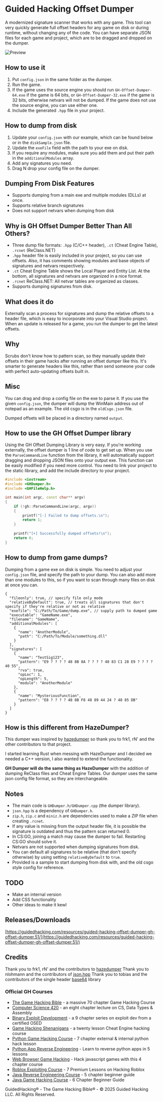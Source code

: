 # **Guided Hacking Offset Dumper**

A modernized signature scanner that works with any game. This tool can very quickly generate full offset headers for any game on disk or during runtime, without changing any of the code. You can have separate JSON files for each game and project, which are to be dragged and dropped on the dumper.

![Preview](resources/new_preview.png)

## **How to use it**

1. Put `config.json` in the same folder as the dumper.
2. Run the game.
3. If the game uses the source engine you should run `GH-Offset-Dumper-64.exe` if the game is 64 bits, or `GH-Offset-Dumper-32.exe` if the game is 32 bits, otherwise netvars will not be dumped. If the game does not use the source engine, you can use either one.
4. Include the generated `.hpp` file in your project.

## **How to dump from disk**

1. Update your `config.json` with our example, which can be found below or in the `diskSample.json` file.
2. Update the `exeFile` field with the path to your exe on disk.
3. If you require any modules, make sure you add them and put their path in the `additionalModules` array.
4. Add any signatures you need.
5. Drag N drop your config file on the dumper.

## **Dumping From Disk Features**

* Supports dumping from a main exe and multiple modules (DLLs) at once.
* Supports relative branch signatures
* Does not support netvars when dumping from disk

## **Why is GH Offset Dumper Better Than All Others?**

* Three dump file formats: `.hpp` (C/C++ header), `.ct` (Cheat Engine Table), `.rcnet` (ReClass.NET)
* `.hpp` header file is easily included in your project, so you can use offsets. Also, it has comments showing modules and base objects of signatures and netvars respectively.
* `.ct` Cheat Engine Table shows the Local Player and Entity List. At the bottom, all signatures and netvars are organized in a nice format.
* `.rcnet` ReClass.NET: All netvar tables are organized as classes.
* Supports dumping signatures from disk.

## **What does it do**

Externally scan a process for signatures and dump the relative offsets to a header file, which is easy to incorporate into your Visual Studio project. When an update is released for a game, you run the dumper to get the latest offsets.

## **Why**

Scrubs don't know how to pattern scan, so they manually update their offsets in their game hacks after running an offset dumper like this. It's smarter to generate headers like this, rather than send someone your code with perfect auto-updating offsets built in.

## **Misc**

You can drag and drop a config file on the exe to parse it. If you use the given `config.json`, the dumper will dump the WinMain address out of notepad as an example. The old csgo is in the `oldCsgo.json` file.

Dumped offsets will be placed in a directory named `output`.

## **How to use the GH Offset Dumper library**

Using the GH Offset Dumping Library is very easy. If you're working externally, the offset dumper is 1 line of code to get set up. When you use the `ParseCommandLine` function from the library, it will automatically support dragging and dropping JSON files onto your output exe. This function can be easily modified if you need more control. You need to link your project to the static library, and add the include directory to your project.

```cpp
#include <iostream>
#include <GHDumper.h>
#include <GHFileHelp.h>

int main(int argc, const char** argv)
{
	if (!gh::ParseCommandLine(argc, argv))
	{
		printf("[-] Failed to dump offsets.\n");
		return 1;
	}
	
	printf("[+] Successfully dumped offsets!\n");
	return 0;
}
```

## **How to dump from game dumps?**

Dumping from a game exe on disk is simple. You need to adjust your `config.json` file, and specify the path to your dump. You can also add more than one modules to this, so if you want to scan through many files on disk at once you can.

```jsonc
{
  "fileonly": true, // specify file only mode
  "relativeByDefault": true, // treats all signatures that don't specify if they're relative or not as relative
  "exefile": "C:/Path/To/Game/dump.exe", // supply path to dumped game
  "executable": "GameName.exe",
  "filename": "GameName",
  "additionalModules": [
    {
      "name": "AnotherModule",
      "path": "C:/Path/To/Module/something.dll"
    }
  ],
  "signatures": [
    {
      "name": "TestSig123",
      "pattern": "E9 ? ? ? ? 48 8B 8A ? ? ? ? 48 83 C1 28 E9 ? ? ? ? 40 55",
      "rva": true,
      "opLoc": 1,
      "opLength": 5,
      "module": "AnotherModule"
    },
    {
      "name": "MysteriousFunction",
      "pattern": "E8 ? ? ? ? 48 8B F8 48 89 44 24 ? 48 85 DB"
    }
  ]
}
```

## **How is this different from HazeDumper?**

This dumper was inspired by [hazedumper](https://github.com/frk1/hazedumper) so thank you to frk1, rN' and the other contributors to that project.

I started learning Rust when messing with HazeDumper and I decided we needed a C++ version, I also wanted to extend the functionality.

**GH Dumper will do the same thing as HazeDumper** with the addition of dumping ReClass files and Cheat Engine Tables.
Our dumper uses the same json config file format, so they are interchangeable.

## **Notes**

* The main code is `GHDumper.h/GHDumper.cpp` (the dumper library).
* `json.hpp` is a dependency of `GHDumper.h`.
* `zip.h`, `zip.c` and `miniz.h` are dependencies used to make a ZIP file when creating `.rcnet`.
* If any value is missing from the output header file, it is possible the signature is outdated and thus the pattern scan returned 0.
* In CS\:GO, joining a match may cause the dumper to fail. Restarting CS\:GO should solve it.
* Netvars are not supported when dumping signatures from disk.
* You can default all signatures to be relative (that don't specify otherwise) by using setting `relativeByDefault` to `true`.
* Provided is a sample to start dumping from disk with, and the old csgo style config for reference.

## **TODO**

* Make an internal version
* Add CSS functionality
* Other ideas to make it kewl

## **Releases/Downloads**

[https://guidedhacking.com/resources/guided-hacking-offset-dumper-gh-offset-dumper.51/](https://guidedhacking.com/resources/guided-hacking-offset-dumper-gh-offset-dumper.51/)

## **Credits**

Thank you to frk1, rN' and the contributors to [hazedumper](https://github.com/frk1/hazedumper)
Thank you to nlohmann and the contributors of [json.hpp](https://github.com/nlohmann/json)
Thank you to tobias and the contributors of the single header [base64](https://github.com/tobiaslocker/base64) library

<h3>Official GH Courses</h3>
<ul>
	<li><a href="https://guidedhacking.com/ghb" target="_blank">The Game Hacking Bible</a>&nbsp;- a massive 70 chapter Game Hacking Course</li>
	<li><a href="https://guidedhacking.com/threads/squally-cs420-game-hacking-course.14191/" target="_blank">Computer Science 420</a>&nbsp;- an eight chapter lecture on CS, Data Types &amp; Assembly</li>
	<li><a href="https://guidedhacking.com/forums/binary-exploit-development-course.551/" target="_blank">Binary Exploit Development</a>&nbsp;- a 9 chapter series on exploit dev&nbsp;from a certified OSED</li>
	<li><a href="https://guidedhacking.com/forums/game-hacking-shenanigans/" target="_blank">Game Hacking Shenanigans</a>&nbsp;- a twenty lesson Cheat Engine hacking course</li>
	<li><a href="https://guidedhacking.com/threads/python-game-hacking-tutorial-1-1-introduction.18695/" target="_blank">Python Game Hacking Course</a>&nbsp;- 7 chapter external &amp; internal python hack lesson</li>
	<li><a href="https://guidedhacking.com/threads/python-game-hacking-tutorial-2-1-introduction.19199/" target="_blank">Python App Reverse Engineering</a>&nbsp;- Learn to reverse python apps in 5 lessons</li>
	<li><a href="https://guidedhacking.com/threads/web-browser-game-hacking-intro-part-1.17726/" target="_blank">Web Browser Game Hacking</a>&nbsp;- Hack javascript games with this 4 chapter course</li>
	<li><a href="https://guidedhacking.com/forums/roblox-exploit-scripting-course-res100.521/" target="_blank">Roblox Exploiting Course</a>&nbsp;- 7 Premium Lessons on Hacking Roblox</li>
	<li><a href="https://guidedhacking.com/forums/java-reverse-engineering-course-jre100.538/" target="_blank">Java Reverse Engineering Course</a>&nbsp;- 5 chapter beginner guide</li>
	<li><a href="https://guidedhacking.com/forums/java-game-hacking-course-jgh100.553/" target="_blank">Java Game Hacking Course</a>&nbsp;- 6 Chapter Beginner Guide</li>
</ul>

GuidedHacking® - The Game Hacking Bible® - © 2025 Guided Hacking LLC. All Rights Reserved.
